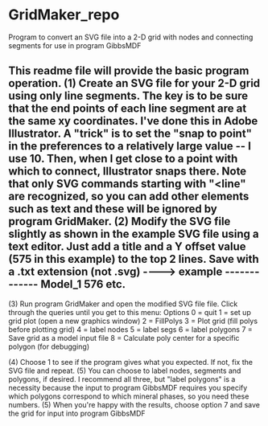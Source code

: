 # GridMaker_repo
Program to convert an SVG file into a 2-D grid with nodes and connecting segments for use in program GibbsMDF


This readme file will provide the basic program operation.
(1) Create an SVG file for your 2-D grid using only line segments. The key is to be sure that the end points of each line segment are at the same xy coordinates. I've done this in Adobe Illustrator. A "trick" is to set the "snap to point" in the preferences to a relatively large value -- I use 10. Then, when I get close to a point with which to connect, Illustrator snaps there. Note that only SVG commands starting with "<line" are recognized, so you can add other elements such as text and these will be ignored by program GridMaker.
(2) Modify the SVG file slightly as shown in the example SVG file using a text editor. Just add a title and a Y offset value (575 in this example) to the top 2 lines. Save with a .txt extension (not .svg)
----> example -------------
Model_1
576
<line fill="none" stroke="#000000" stroke-miterlimit="10" x1="123.983" y1="159.966" x2="229.915" y2="159.966"/>
<line fill="none" stroke="#000000" stroke-miterlimit="10" x1="292.334" y1="219" x2="263.5" y2="198.5"/>
<line fill="none" stroke="#000000" stroke-miterlimit="10" x1="305" y1="174" x2="286.333" y2="159.667"/>
etc.
----------------

(3) Run program GridMaker and open the modified SVG file file. Click through the queries until you get to this menu:
 Options
  0 = quit
  1 = set up grid plot (open a new graphics window)
  2 = FillPolys
  3 = Plot grid (fill polys before plotting grid)
  4 = label nodes
  5 = label segs
  6 = label polygons
  7 = Save grid as a model input file
  8 = Calculate poly center for a specific polygon (for debugging)

(4) Choose 1 to see if the program gives what you expected. If not, fix the SVG file and repeat.
(5) You can choose to label nodes, segments and polygons, if desired. I recommend all three, but "label polygons" is a necessity because the input to program GibbsMDF requires you specify which polygons correspond to which mineral phases, so you need these numbers.
(5) When you're happy with the results, choose option 7 and save the grid for input into program GibbsMDF
